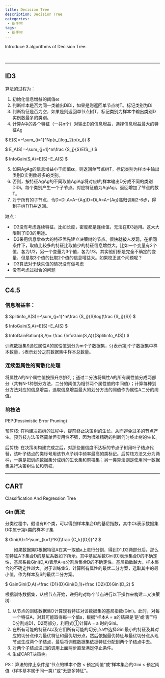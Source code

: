 ```yaml
---
title: Decision Tree
description: Decision Tree
categories:
 - 新手村
tags:
 - 新手村
---
```


Introduce 3 algorithms of Decision Tree.

<br />

<!--more-->

***


## ID3

算法的过程为：

1. 初始化信息增益的阈值ϵϵ
2. 判断样本是否为同一类输出DiDi，如果是则返回单节点树T。标记类别为Di
3. 判断特征是否为空，如果是则返回单节点树T，标记类别为样本中输出类别D实例数最多的类别。
4. 计算A中的各个特征（一共n个）对输出D的信息增益，选择信息增益最大的特征Ag

$ E(S)=−\sum_{i=1}^Np(x_i)log_2(p(x_i)) $
      
$ E_A(S)=-\sum_{j=1}^m\frac {S_j}{S}E(S_j) $
      
$ InfoGain(S,A)=E(S)−E_A(S) $

5. 如果AgAg的信息增益小于阈值ϵϵ，则返回单节点树T，标记类别为样本中输出类别D实例数最多的类别。
6. 否则，按特征AgAg的不同取值AgiAgi将对应l的样本输出D分成不同的类别DiDi。每个类别产生一个子节点。对应特征值为AgiAgi。返回增加了节点的数T。
7. 对于所有的子节点，令D=Di,A=A−{Ag}D=Di,A=A−{Ag}递归调用2-6步，得到子树TiTi并返回。

缺点：　
* ID3没有考虑连续特征，比如长度，密度都是连续值，无法在ID3运用。这大大限制了ID3的用途。
* ID3采用信息增益大的特征优先建立决策树的节点。很快就被人发现，在相同条件下，取值比较多的特征比取值少的特征信息增益大。比如一个变量有2个值，各为1/2，另一个变量为3个值，各为1/3，其实他们都是完全不确定的变量，但是取3个值的比取2个值的信息增益大。如果校正这个问题呢？
* ID3算法对于缺失值的情况没有做考虑
* 没有考虑过拟合的问题

***

## C4.5

### 信息增益率：

$ Splitinfo_A(S)=-\sum_{j=1}^m\frac {S_j}{S}log(\frac {S_j}{S}) $

$ InfoGain(S,A)=E(S)−E_A(S) $

$ InfoGainRation(S,A)= \frac {InfoGain(S,A)}{Splitinfo_A(S)} $

训练数据集S通过属性A的属性值划分为m个子数据集，`Sj`表示第j个子数据集中样本数量，`S`表示划分之前数据集中样本总数量。 

### 连续型属性的离散化处理 

  将属性A的N个属性值按照升序排列；通过二分法将属性A的所有属性值分成两部分（共有N-1种划分方法，二分的阈值为相邻两个属性值的中间值）；计算每种划分方法对应的信息增益，选取信息增益最大的划分方法的阈值作为属性A二分的阈值。

### 剪枝法 

PEP(Pessimistic Error Pruning)

预剪枝: 在构建决策树的过程中，提前终止决策树的生长，从而避免过多的节点产生。预剪枝方法虽然简单但实用性不强，因为很难精确的判断何时终止树的生长。

后剪枝: 在决策树构建完成之后，对那些置信度不达标的节点子树用叶子结点代替，该叶子结点的类标号用该节点子树中频率最高的类标记。后剪枝方法又分为两种，一类是把训练数据集分成树的生长集和剪枝集；另一类算法则是使用同一数据集进行决策树生长和剪枝。

***

## CART

Classification And Regression Tree

### Gini算法

  分类过程中，假设有K个类，可以得到样本集合D的基尼指数，其中Ck表示数据集D中属于第k类的样本子集

$ Gini(A)=1-\sum_{k=1}^K{(\frac {C_k}{D})}^2 $


　　如果数据集D根据特征A在某一取值a上进行分割，得到D1,D2两部分后，那么在特征A下集合D的基尼系数如下所示。其中基尼系数Gini(D)表示集合D的不确定性，基尼系数Gini(D,A)表示A=a分割后集合D的不确定性。基尼指数越大，样本集合的不确定性越大。对于训练集S，计算所有属性的最优二分方案，选取其中的最小值，作为样本及S的最优二分方案。

$ GainGini(D,A)=\frac {D1}{D}Gini(D_1)+\frac {D2}{D}Gini(D_2) $

根据训练数据集，从根节点开始，递归的对每个节点进行以下操作来构建二叉决策树:

1. 从节点的训练数据集D计算现有特征对该数据集的基尼指数(Gini)。此时，对每一个特征A，对其可能取得每一个值a，根据“样本A = a的结果是‘是’或‘否’”将D分割成D1，D2两部分，利用式①计算A = a 时的Gini。
2. 在所有可能的特征A以及它们所有可能的切分点a中选择Gini最小的特征及其对应的切分点作为最优特征和最优切分点，然后依据最优特征与最优切分点从现节点生成两个子结点，最后将训练数据集依据特征分配到两个子结点中去。
3. 对两个子结点递归的调用上面两步直至满足停止条件。
4. 生成CART决策树。

PS：算法的停止条件是“节点的样本个数 < 预定阈值”或“样本集合的Gini < 预定阈值（样本基本属于同一类）”或“无更多特征”。





